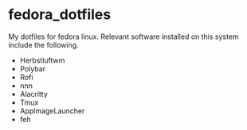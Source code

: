 # fedora_dotfiles
My dotfiles for fedora linux. Relevant software installed on this system include the following.

- Herbstluftwm
- Polybar
- Rofi
- nnn
- Alacritty
- Tmux
- AppImageLauncher
- feh

